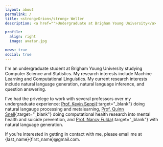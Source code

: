 ```yaml
---
layout: about
permalink: /
title: <strong>Orion</strong> Weller
description: <a href="">Undergraduate at Brigham Young University</a>

profile:
  align: right
  image: avatar.jpg

news: true
social: true
---
```


I'm an undergraduate student at Brigham Young University studying Computer Science and Statistics.  My research interests include Machine Learning and Computational Linguistics. My current research interests include natural language generation, natural language inference, and question answering.

I've had the privelege to work with several professors over my undergraduate experience: [Prof. Kevin Seppi](https://cs.byu.edu/faculty/kseppi){:target="\_blank"} doing natural langauge processing and metalearning, [Prof. Quinn Snell](https://cs.byu.edu/faculty/snell/){:target="\_blank"} doing computational health research into mental health and suicide prevention, and [Prof. Nancy Fulda](https://cs.byu.edu/faculty/neo){:target="\_blank"} with natural language generation.

If you're interested in getting in contact with me, please email me at {last_name}{first_name}@gmail.com.


